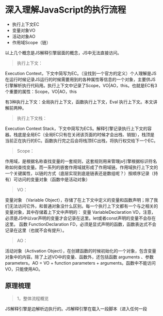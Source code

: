 # 深入理解JavaScript的执行流程

- 执行上下文EC
- 变量对象VO
- 活动对象AO
- 作用域Scope（链）

以上几个概念是JS解释引擎层面的概念，JS中无法直接访问。

> 执行上下文：

Execution Context，下文中简写为EC。（没找到一个官方的定义）个人理解是JS在运行时候记录JS运行的时候需要用到的各种属性等信息的一个对象，主要供JS引擎解析执行代码用。执行上下文中记录了Scope，VO|AO，this。也就是EC有3个重要的属性：Scope，VO|AO，this

有3种执行上下文：全局执行上下文，函数执行上下文，Eval 执行上下文。本文讲解前两种。

> 执行上下文栈：

Execution Context Stack，下文中简写为ECS。解释引擎记录执行上下文的容器。栈底是全局EC（全局EC只有在关闭该页面的时候才会出栈、销毁），栈顶是当前正在执行的EC。函数执行完之后会将栈顶EC出栈，将执行权交给下一个EC。


> Scope：

作用域，是根据名称查找变量的一套规则，这套规则用来管理js引擎根据标识符名称如何查找变量。而一系列的嵌套作用域就形成了作用域链。作用域执行上下文的一个关键属性，以链的方式（底层实现到底是链表还是数组呢？）按顺序记录（持有）可访问的变量对象（函数中是活动对象）

> VO：

变量对象 （Variable Object），存储了在上下文中定义的变量和函数声明；除了我们无法访问它外，和普通对象没什么区别。每一个执行上下文都有一个与之相关的变量对象，其中存储着上下文中声明的：
变量 VariableDeclaration VD，注意，必须是JS中以var声明的变量才会记录在这里。let或者const声明的变量不会存在这里。
函数 FunctionDeclaration FD，必须是显式声明的函数，函数表达式不会记录在这里（也就不会有提升）。

> AO：

活动对象（Activation Object），在创建函数的时候初始化的一个对象，包含变量对象中的内容。除了上述VO中的变量、函数外，还包括函数 arguments 、参数parameters。AO = VO + function parameters + arguments。函数中不能访问VO，只能使用AO。

## 原理梳理

> 1，整体流程概览

JS解释引擎是边解析边执行的。JS解释引擎在载入一段脚本（进入任何一段<script>标签范围（包括通过src引入的外表脚本））的时候，会执行这个流程：（多个script标签之间的加载执行顺序问题本文暂时不讨论）




未完 参考  https://blog.csdn.net/yangxinxiang84/article/details/113051811
